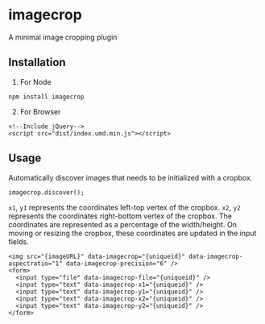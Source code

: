 # imagecrop
A minimal image cropping plugin

## Installation
1. For Node
```
npm install imagecrop
```
2. For Browser
```
<!--Include jQuery-->
<script src="dist/index.umd.min.js"></script>
```

## Usage
Automatically discover images that needs to be initialized with a cropbox.
```
imagecrop.discover();
```
`x1`, `y1` represents the coordinates left-top vertex of the cropbox. `x2`, `y2` represents the coordinates right-bottom vertex of the cropbox. The coordinates are represented as a percentage of the width/height. On moving or resizing the cropbox, these coordinates are updated in the input fields.
```
<img src="{imageURL}" data-imagecrop="{uniqueid}" data-imagecrop-aspectratio="1" data-imagecrop-precision="6" />
<form>
  <input type="file" data-imagecrop-file="{uniqueid}" />
  <input type="text" data-imagecrop-x1="{uniqueid}" />
  <input type="text" data-imagecrop-y1="{uniqueid}" />
  <input type="text" data-imagecrop-x2="{uniqueid}" />
  <input type="text" data-imagecrop-y2="{uniqueid}" />
</form>
```
